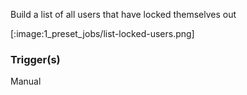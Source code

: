 
Build a list of all users that have locked themselves out

[:image:1_preset_jobs/list-locked-users.png]

### Trigger(s)
Manual


